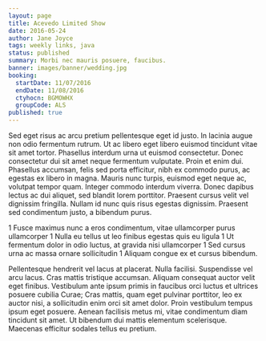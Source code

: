 ```yaml
---
layout: page
title: Acevedo Limited Show
date: 2016-05-24
author: Jane Joyce
tags: weekly links, java
status: published
summary: Morbi nec mauris posuere, faucibus.
banner: images/banner/wedding.jpg
booking:
  startDate: 11/07/2016
  endDate: 11/08/2016
  ctyhocn: BGMOWHX
  groupCode: ALS
published: true
---
```

Sed eget risus ac arcu pretium pellentesque eget id justo. In lacinia augue non odio fermentum rutrum. Ut ac libero eget libero euismod tincidunt vitae sit amet tortor. Phasellus interdum urna ut euismod consectetur. Donec consectetur dui sit amet neque fermentum vulputate. Proin et enim dui. Phasellus accumsan, felis sed porta efficitur, nibh ex commodo purus, ac egestas ex libero in magna. Mauris nunc turpis, euismod eget neque ac, volutpat tempor quam. Integer commodo interdum viverra. Donec dapibus lectus ac dui aliquet, sed blandit lorem porttitor. Praesent cursus velit vel dignissim fringilla. Nullam id nunc quis risus egestas dignissim. Praesent sed condimentum justo, a bibendum purus.

1 Fusce maximus nunc a eros condimentum, vitae ullamcorper purus ullamcorper
1 Nulla eu tellus ut leo finibus egestas quis eu ligula
1 Ut fermentum dolor in odio luctus, at gravida nisi ullamcorper
1 Sed cursus urna ac massa ornare sollicitudin
1 Aliquam congue ex et cursus bibendum.

Pellentesque hendrerit vel lacus at placerat. Nulla facilisi. Suspendisse vel arcu lacus. Cras mattis tristique accumsan. Aliquam consequat auctor velit eget finibus. Vestibulum ante ipsum primis in faucibus orci luctus et ultrices posuere cubilia Curae; Cras mattis, quam eget pulvinar porttitor, leo ex auctor nisi, a sollicitudin enim orci sit amet dolor. Proin vestibulum tempus ipsum eget posuere. Aenean facilisis metus mi, vitae condimentum diam tincidunt sit amet. Ut bibendum dui mattis elementum scelerisque. Maecenas efficitur sodales tellus eu pretium.
